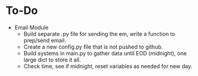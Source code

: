 # To-Do

- Email Module
    - Build separate .py file for sending the em, write a function to prep/send email.
    - Create a new config.py file that is not pushed to github.
    - Build systems in main.py to gather data until EOD (midnight), one large dict to store it all.
    - Check time, see if midnight, reset variables as needed for new day.


